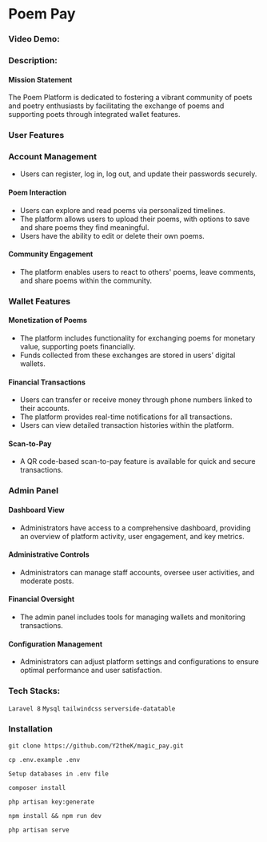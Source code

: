 # Poem Pay
### Video Demo:  <URL HERE>

### Description:

#### Mission Statement
The Poem Platform is dedicated to fostering a vibrant community of poets and poetry enthusiasts by facilitating the exchange of poems and supporting poets through integrated wallet features.

### User Features

### Account Management
- Users can register, log in, log out, and update their passwords securely.

#### Poem Interaction
- Users can explore and read poems via personalized timelines.
- The platform allows users to upload their poems, with options to save and share poems they find meaningful.
- Users have the ability to edit or delete their own poems.

#### Community Engagement
- The platform enables users to react to others' poems, leave comments, and share poems within the community.

### Wallet Features

#### Monetization of Poems
- The platform includes functionality for exchanging poems for monetary value, supporting poets financially.
- Funds collected from these exchanges are stored in users’ digital wallets.

#### Financial Transactions
- Users can transfer or receive money through phone numbers linked to their accounts.
- The platform provides real-time notifications for all transactions.
- Users can view detailed transaction histories within the platform.

#### Scan-to-Pay
- A QR code-based scan-to-pay feature is available for quick and secure transactions.

### Admin Panel

#### Dashboard View
- Administrators have access to a comprehensive dashboard, providing an overview of platform activity, user engagement, and key metrics.

#### Administrative Controls
- Administrators can manage staff accounts, oversee user activities, and moderate posts.

#### Financial Oversight
- The admin panel includes tools for managing wallets and monitoring transactions.

#### Configuration Management
- Administrators can adjust platform settings and configurations to ensure optimal performance and user satisfaction.



### Tech Stacks:
`Laravel 8` `Mysql` `tailwindcss` `serverside-datatable`

### Installation

```shell
git clone https://github.com/Y2theK/magic_pay.git
```

```shell
cp .env.example .env
```

```shell
Setup databases in .env file
```

```shell
composer install
```

```shell
php artisan key:generate
```

```shell
npm install && npm run dev
```

```shell
php artisan serve
```
